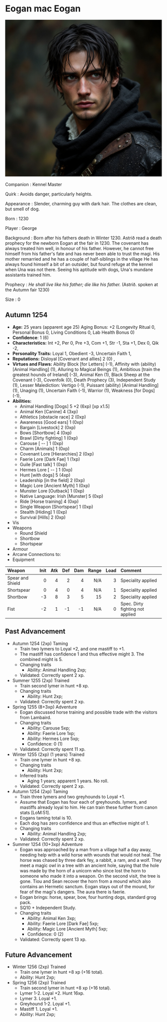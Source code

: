 # Eogan mac Eogan

![Eogan mac Eogan](../images/eogan.jpeg)

Companion
: Kennel Master

Quirk
: Avoids danger, particularly heights.

Appearance
: Slender, charming guy with dark hair. The clothes are clean, but smell of dog.

Born
: 1230

Player
: George

Background
: Born after his fathers death in Winter 1230. Astrið read a death prophecy for the newborn Eogan at the fair in 1230.  The covenant has always treated him well, in honour of his father. However, he cannot free himself from his father's fate and has never been able to trust the magi. His mother remarried and he has a couple of half-siblings in the village He has always found himself a bit of an outsider, but found refuge at the kennel when Una was not there. Seeing his aptitude with dogs, Una's mundane assistants trained him.

Prophecy
: *He shall live like his father; die like his father.*  (Astrið. spoken at the Autumn fair 1230)

Size
: 0

## Autumn 1254

+ **Age:** 25 years (apparent age 25) Aging Bonus: +2 (Longevity Ritual 0, Personal Bonus 0, Living Conditions 0, Lab Health Bonus 0)
+ **Confidence**: 1 (6)
+ **Characteristics:** 
Int +2, 
Per 0, 
Pre +3, 
Com +1, 
Str -1, 
Sta +1, 
Dex 0, 
Qik -2, 
+ **Personality Traits:** 
Loyal 1, 
Obedient -3, 
Uncertain Faith 1, 
+ **Reputations:** 
Disloyal [Covenant and allies] 2 (0) , 
+ **Virtues and Flaws:** 
Ability Block [for Letters] (-1), 
Affinity with (ability) [Animal Handling] (1), 
Alluring to Magical Beings (1), 
Ambitious [train the greatest hounds of Ireland] (-3), 
Animal Ken (1), 
Black Sheep at the Covenant (-3), 
Covenfolk (0), 
Death Prophecy (3), 
Independent Study (1), 
Lesser Malediction: Vertigo (-1), 
Puissant (ability) [Animal Handling] (1), 
Unaging (1), 
Uncertain Faith (-1), 
Warrior (1), 
Weakness [for Dogs] (-1), 
+ **Abilities:**
    + Animal Handling [Dogs] 5 +2 (6xp) [xp x1.5]
    + Animal Ken [Canine] 4 (3xp)
    + Athletics [obstacle race] 2 (0xp)
    + Awareness [Good ears] 1 (0xp)
    + Bargain [Livestock] 2 (0xp)
    + Bows [Shortbow] 4 (0xp)
    + Brawl [Dirty fighting] 1 (0xp)
    + Carouse [  --  ] 1 (0xp)
    + Charm [Animals] 1 (0xp)
    + Covenant Lore [Hierarchies] 2 (0xp)
    + Faerie Lore [Dark Fae] 1 (1xp)
    + Guile [Fast talk] 1 (0xp)
    + Hermes Lore [  --  ] 1 (0xp)
    + Hunt [with dogs] 5 (4xp)
    + Leadership [in the field] 2 (0xp)
    + Magic Lore [Ancient Myth] 1 (0xp)
    + Munster Lore [Outback] 1 (0xp)
    + Native Language: Irish [Munster] 5 (0xp)
    + Ride [Horse training] 4 (0xp)
    + Single Weapon [Shortspear] 1 (0xp)
    + Stealth [Hiding] 1 (0xp)
    + Survival [Hills] 2 (0xp)
+ Vis
+ Weapons
    + Round Shield
    + Shortbow
    + Shortspear
+ Armour
+ Arcane Connections to:
+ Equipment

| Weapon | Init | Atk | Def | Dam | Range | Load | Comment |
|  :- |  -: |  -: |  -: |  -: |  -: |  -: | :- |
| Spear and Shield | 0 | 4 | 2 | 4 | N/A | 3 | Speciality applied |
| Shortspear | 0 | 4 | 0 | 4 | N/A | 1 | Speciality applied |
| Shortbow | -3 | 8 | 3 | 5 | 15 | 2 | Speciality applied |
| Fist | -2 | 1 | -1 | -1 | N/A | 0 | Spec. Dirty fighting not applied |

## Past Advancement

+ Autumn 1254 (2xp) Taming
    + Train two lymers to Loyal +2, and one mastiff to +1.
    + The mastiff has confidence 1 and thus effective might 3. The combined might is 5.
    + Changing traits
        + Ability: Animal Handling 2xp; 
    + Validated: Correctly spent 2 xp.
+ Summer 1255 (2xp) Trained
    + Train second lymer in hunt +8 xp.
    + Changing traits
        + Ability: Hunt 2xp; 
    + Validated: Correctly spent 2 xp.
+ Spring 1255 (8+3xp) Adventure
    + Eogan discussed horse training and possible trade with the visitors from Lambaird.
    + Changing traits
        + Ability: Carouse 5xp; 
        + Ability: Faerie Lore 1xp; 
        + Ability: Hermes Lore 5xp; 
        + Confidence: 0 (1)
    + Validated: Correctly spent 11 xp.
+ Winter 1255 (2xp) (1 years) Trained
    + Train one lymer in hunt +8 xp.
    + Changing traits
        + Ability: Hunt 2xp; 
    + Inferred traits
        + Aging 1 years; apparent 1 years. No roll. 
    + Validated: Correctly spent 2 xp.
+ Autumn 1254 (2xp) Taming
    + Train three lymers and two greyhounds to Loyal +1.
    + Assume that Eogan has four each of greyhounds. lymers, and mastiffs already loyal to him.  He can train these further from canon stats [LoM:51].
    + Eogans taming total is 10.
    + Each dog has zero confidence and thus an effective might of 1.
    + Changing traits
        + Ability: Animal Handling 2xp; 
    + Validated: Correctly spent 2 xp.
+ Summer 1254 (10+3xp) Adventure
    + Eogan was approached by a man from a village half a day away, needing help with a wild horse with wounds that would not heal.  The horse was chased by three dark fey, a rabbit, a ram, and a wolf.  They meet a magic owl in a tree with an ancient hole, saying that the hole was made by the horn of a unicorn who since lost the horn to someone who made it into a weapon.  On the second visit, the tree is gone.  Tiou and Sean recover the horn from a mound which also contains an Hermetic sanctum.  Eogan stays out of the mound, for fear of the magi's dangers.  The aura there is faerie.
    + Eogan brings: horse, spear, bow, four hunting dogs, standard grog pack.
    + SQ10 + Independent Study.
    + Changing traits
        + Ability: Animal Ken 3xp; 
        + Ability: Faerie Lore [Dark Fae] 5xp; 
        + Ability: Magic Lore [Ancient Myth] 5xp; 
        + Confidence: 0 (2)
    + Validated: Correctly spent 13 xp.

## Future Advancement

+ Winter 1256 (2xp) Trained
    + Train one lymer in hunt +8 xp (+16 total).
    + Ability: Hunt 2xp; 
+ Spring 1256 (2xp) Trained
    + Train second lymer in hunt +8 xp (+16 total).
    + Lymer 1-2. Loyal +2.  Hunt 16xp.
    + Lymer 3. Loyal +1.
    + Greyhound 1-2. Loyal +1.
    + Mastiff 1. Loyal +1.
    + Ability: Hunt 2xp; 

